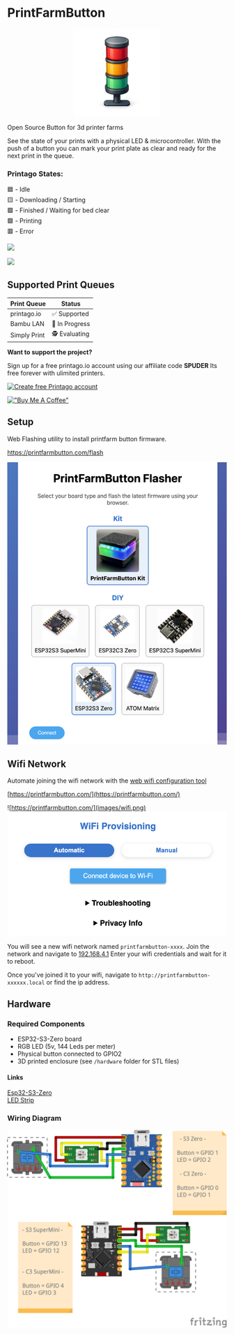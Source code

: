 # PrintFarmButton

<p align="center">
  <img src="images/logo.png" alt="PrintFarmButton Logo" width="200"/>
</p>

Open Source Button for 3d printer farms

See the state of your prints with a physical LED & microcontroller. With the push of a button you can mark your print plate as clear and ready for the next print in the queue. 

### Printago States:  
🟦 - Idle  
🟨 - Downloading / Starting   
🟪 - Finished / Waiting for bed clear  
🟩 - Printing  
🟥 - Error

![](https://media3.giphy.com/media/v1.Y2lkPTc5MGI3NjExOWxkNWJtYTQ3bGVjZjJ3dHZzOHoycGk4YWF1MHhnMnFjbHBubmlsZSZlcD12MV9pbnRlcm5hbF9naWZfYnlfaWQmY3Q9Zw/TTlcncTI76QiRCJBNE/giphy.gif)

![](https://media1.giphy.com/media/v1.Y2lkPTc5MGI3NjExejhjendla2ZvaDR5eXcyZnNobXk1cjVlenRvdnI5NnlqcDJwZThibyZlcD12MV9pbnRlcm5hbF9naWZfYnlfaWQmY3Q9Zw/tNpQUCCrrKZJmP0xzz/giphy.gif)


## Supported Print Queues

| Print Queue     | Status              |
|-----------------|---------------------|
| printago.io     | ✅ Supported        |
| Bambu LAN       | 🚧 In Progress |
| Simply Print     | 🕵️ Evaluating      |


**Want to support the project?**

Sign up for a free printago.io account using our affiliate code **SPUDER**
Its free forever with ulimited printers. 

[![Create free Printago account](https://img.shields.io/badge/Sign%20up%20at%20Printago.io-1976d2?style=for-the-badge&logo=printago&logoColor=white&labelColor=1976d2&color=1976d2)](https://www.printago.io?via=spuder)

[!["Buy Me A Coffee"](https://www.buymeacoffee.com/assets/img/custom_images/orange_img.png)](https://www.buymeacoffee.com/openspool)

## Setup

Web Flashing utility to install printfarm button firmware. 

https://printfarmbutton.com/flash

[![Alt text](images/flasher.png)](https://printfarmbutton.com/flash)

## Wifi Network


Automate joining the wifi network with the [web wifi configuration tool](https://printfarmbutton.com/)

[https://printfarmbutton.com/](https://printfarmbutton.com/)

![https://printfarmbutton.com/](images/wifi.png)
[![Alt text](images/wifi.png)](https://printfarmbutton.com)

You will see a new wifi network named `printfarmbutton-xxxx`. Join the network and navigate to [192.168.4.1](http://192.168.4.1)
Enter your wifi credentials and wait for it to reboot. 

Once you've joined it to your wifi, navigate to `http://printfarmbutton-xxxxxx.local` or find the ip address. 

## Hardware

### Required Components
- ESP32-S3-Zero board
- RGB LED (5v, 144 Leds per meter)
- Physical button connected to GPIO2
- 3D printed enclosure (see `/hardware` folder for STL files)

#### Links

[Esp32-S3-Zero](https://amzn.to/44gplMl)  
[LED Strip](https://amzn.to/44uVFMB)  


### Wiring Diagram


![Schematic](images/Schematic.png)

